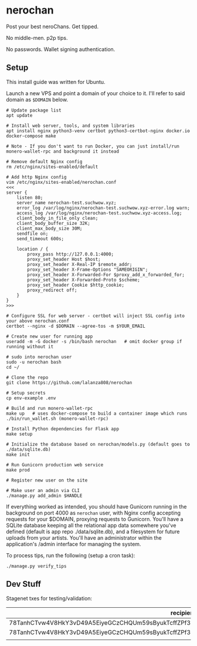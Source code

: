 # nerochan

Post your best neroChans. Get tipped.

No middle-men. p2p tips.

No passwords. Wallet signing authentication.

## Setup

This install guide was written for Ubuntu.

Launch a new VPS and point a domain of your choice to it. I'll refer to said domain as `$DOMAIN` below.

```
# Update package list
apt update

# Install web server, tools, and system libraries
apt install nginx python3-venv certbot python3-certbot-nginx docker.io docker-compose make

# Note - If you don't want to run Docker, you can just install/run monero-wallet-rpc and background it instead

# Remove default Nginx config
rm /etc/nginx/sites-enabled/default

# Add http Nginx config
vim /etc/nginx/sites-enabled/nerochan.conf
<<<
server {
    listen 80;
    server_name nerochan-test.suchwow.xyz;
    error_log /var/log/nginx/nerochan-test.suchwow.xyz-error.log warn;
    access_log /var/log/nginx/nerochan-test.suchwow.xyz-access.log;
    client_body_in_file_only clean;
    client_body_buffer_size 32K;
    client_max_body_size 30M;
    sendfile on;
    send_timeout 600s;

    location / {
        proxy_pass http://127.0.0.1:4000;
        proxy_set_header Host $host;
        proxy_set_header X-Real-IP $remote_addr;
        proxy_set_header X-Frame-Options "SAMEORIGIN";
        proxy_set_header X-Forwarded-For $proxy_add_x_forwarded_for;
        proxy_set_header X-Forwarded-Proto $scheme;
        proxy_set_header Cookie $http_cookie;
        proxy_redirect off;
    }
}
>>>

# Configure SSL for web server - certbot will inject SSL config into your above nerochan.conf
certbot --nginx -d $DOMAIN --agree-tos -m $YOUR_EMAIL

# Create new user for running app
useradd -m -G docker -s /bin/bash nerochan   # omit docker group if running without it

# sudo into nerochan user
sudo -u nerochan bash
cd ~/

# Clone the repo
git clone https://github.com/lalanza808/nerochan

# Setup secrets
cp env-example .env

# Build and run monero-wallet-rpc
make up   # uses docker-compose to build a container image which runs ./bin/run_wallet.sh (monero-wallet-rpc)

# Install Python dependencies for Flask app
make setup

# Initialize the database based on nerochan/models.py (default goes to ./data/sqlite.db)
make init

# Run Gunicorn production web service
make prod

# Register new user on the site

# Make user an admin via CLI
./manage.py add_admin $HANDLE
```

If everything worked as intended, you should have Gunicorn running in the background on port 4000 as `nerochan` user, with Nginx config accepting requests for your $DOMAIN, proxying requests to Gunicorn. You'll have a SQLite database keeping all the relational app data somewhere you've defined (default is app repo ./data/sqlite.db), and a filesystem for future uploads from your artists. You'll have an administrator within the application's /admin interface for managing the system.

To process tips, run the following (setup a cron task):

```
./manage.py verify_tips
```


## Dev Stuff

Stagenet txes for testing/validation:

| recipient | tx_id | tx_key |
| --- | ---  | --- |
| 78TanhCTvw4V8HkY3vD49A5EiyeGCzCHQUm59sByukTcffZPf3QHoK8PDg8WpMUc6VGwqxTu65HvwCUfB2jZutb6NKpjArk | 077b8654dd95fdfbd6d97808e2a9ad37cf767fb2f9da4cb0e1e6427c8587f6ee | be64bd151bd01cb4f8572a3c9731d0dff726079213e9f7017957799edc46630b |
| 78TanhCTvw4V8HkY3vD49A5EiyeGCzCHQUm59sByukTcffZPf3QHoK8PDg8WpMUc6VGwqxTu65HvwCUfB2jZutb6NKpjArk | 46fd71389ed54f195d359b84897bb89b37bb8da0bbe72ef22b552c8786346805 | b683e96770c76a1a23253873ad8a2ebb1832e14d90a05fb49a9e6e22e73d630a |
|  |  |  |